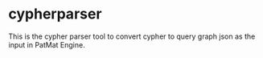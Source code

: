 # cypherparser
This is the cypher parser tool to convert cypher to query graph json as the input in PatMat Engine.
